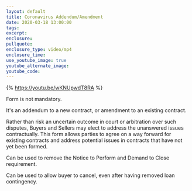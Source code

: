 ```yaml
---
layout: default
title: Coronavirus Addendum/Amendment
date: 2020-03-18 13:00:00
tags:
excerpt:
enclosure:
pullquote:
enclosure_type: video/mp4
enclosure_time:
use_youtube_image: true
youtube_alternate_image:
youtube_code:
---
```


{% <a href="https://youtu.be/wKNUpwdT8RA">https://youtu.be/wKNUpwdT8RA</a>&nbsp;%}&nbsp;

Form is not mandatory.

It's an addendum to a new contract, or amendment to an existing contract.

Rather than risk an uncertain outcome in court or arbitration over such disputes, Buyers and Sellers may elect to address the unanswered issues contractually. This form allows parties to agree on a way forward for existing contracts and address potential issues in contracts that have not yet been formed.

Can be used to remove the Notice to Perform and Demand to Close requirement.

Can be used to allow buyer to cancel, even after having removed loan contingency.&nbsp;